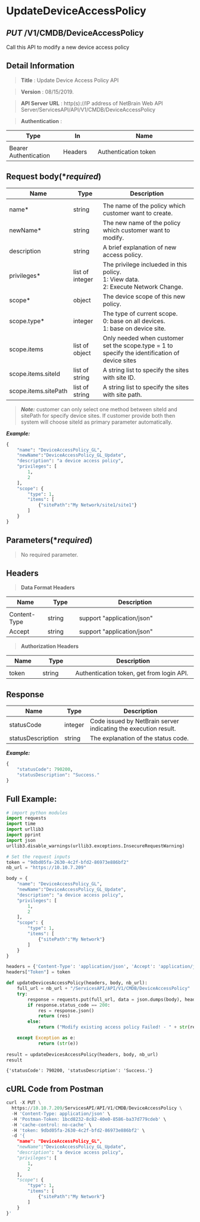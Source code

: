 
# UpdateDeviceAccessPolicy 

## ***PUT*** /V1/CMDB/DeviceAccessPolicy
Call this API to modify a new device access policy

## Detail Information

> **Title** : Update Device Access Policy API<br>

> **Version** : 08/15/2019.

> **API Server URL** : http(s)://IP address of NetBrain Web API Server/ServicesAPI/API/V1/CMDB/DeviceAccessPolicy

> **Authentication** : 

|**Type**|**In**|**Name**|
|------|------|------|
|<img width=100/>|<img width=100/>|<img width=500/>|
|Bearer Authentication| Headers | Authentication token | 

## Request body(****required***)

|**Name**|**Type**|**Description**|
|------|------|------|
|<img width=100/>|<img width=100/>|<img width=500/>|
| name* | string  | The name of the policy which customer want to create.|
| newName* | string  | The new name of the policy which customer want to modify.|
| description | string  | A brief explanation of new access policy.|
| privileges* | list of integer  | The privilege inclueded in this policy.<br> 1: View data.<br> 2: Execute Network Change.|
| scope* | object  | The device scope of this new policy.|
| scope.type* | integer | The type of current scope.<br> 0: base on all devices. <br> 1: base on device site. |
| scope.items | list of object | Only needed when customer set the scope.type = 1 to specify the identification of device sites|
| scope.items.siteId | list of string | A string list to specify the sites with site ID.|
| scope.items.sitePath | list of string | A string list to specify the sites with site path. |
>***Note:*** customer can only select one method between siteId and sitePath for specify device sites. If customer provide both then system will choose siteId as primary parameter automatically.

***Example:*** 


```python
{
    "name": "DeviceAccessPolicy_GL",
    "newName":"DeviceAccessPolicy_GL_Update",
    "description": "a device access policy",
    "privileges": [
        1,
        2
    ],
    "scope": {
        "type": 1,
        "items": [
            {"sitePath":"My Network/site1/site1"}
        ]
    }
}
```

## Parameters(****required***)

> No required parameter.

## Headers

> **Data Format Headers**

|**Name**|**Type**|**Description**|
|------|------|------|
|<img width=100/>|<img width=100/>|<img width=500/>|
| Content-Type | string  | support "application/json" |
| Accept | string  | support "application/json" |

> **Authorization Headers**

|**Name**|**Type**|**Description**|
|------|------|------|
|<img width=100/>|<img width=100/>|<img width=500/>|
| token | string  | Authentication token, get from login API. |

## Response
|**Name**|**Type**|**Description**|
|------|------|------|
|statusCode| integer | Code issued by NetBrain server indicating the execution result.  |
|statusDescription| string | The explanation of the status code. |


***Example:***


```python
{
    "statusCode": 790200,
    "statusDescription": "Success."
}
```

## Full Example:


```python
# import python modules 
import requests
import time
import urllib3
import pprint
import json
urllib3.disable_warnings(urllib3.exceptions.InsecureRequestWarning)

# Set the request inputs
token = "9dbd05fa-2630-4c2f-bfd2-86973e886bf2"
nb_url = "https://10.10.7.209"

body = {
    "name": "DeviceAccessPolicy_GL",
    "newName":"DeviceAccessPolicy_GL_Update",
    "description": "a device access policy",
    "privileges": [
        1,
        2
    ],
    "scope": {
        "type": 1,
        "items": [
            {"sitePath":"My Network"}
        ]
    }
}

headers = {'Content-Type': 'application/json', 'Accept': 'application/json'}
headers["Token"] = token

def updateDevicesAccessPolicy(headers, body, nb_url):
    full_url = nb_url + "/ServicesAPI/API/V1/CMDB/DeviceAccessPolicy"
    try:
        response = requests.put(full_url, data = json.dumps(body), headers=headers, verify=False)
        if response.status_code == 200:
            res = response.json()
            return (res)
        else:
            return ("Modify existing access policy Failed! - " + str(response.text))

    except Exception as e:
            return (str(e)) 
        
result = updateDevicesAccessPolicy(headers, body, nb_url)
result
```




    {'statusCode': 790200, 'statusDescription': 'Success.'}



## cURL Code from Postman


```python
curl -X PUT \
  https://10.10.7.209/ServicesAPI/API/V1/CMDB/DeviceAccessPolicy \
  -H 'Content-Type: application/json' \
  -H 'Postman-Token: 1bcd8232-8c82-40e0-8586-ba37d779cdeb' \
  -H 'cache-control: no-cache' \
  -H 'token: 9dbd05fa-2630-4c2f-bfd2-86973e886bf2' \
  -d '{
    "name": "DeviceAccessPolicy_GL",
    "newName":"DeviceAccessPolicy_GL_Update",
    "description": "a device access policy",
    "privileges": [
        1,
        2
    ],
    "scope": {
        "type": 1,
        "items": [
            {"sitePath":"My Network"}
        ]
    }
}'
```
